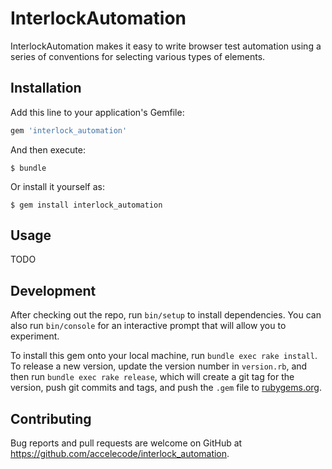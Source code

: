 # InterlockAutomation

InterlockAutomation makes it easy to write browser test automation using a series of conventions for selecting various types of elements.

## Installation

Add this line to your application's Gemfile:

```ruby
gem 'interlock_automation'
```

And then execute:

    $ bundle

Or install it yourself as:

    $ gem install interlock_automation

## Usage

TODO

## Development

After checking out the repo, run `bin/setup` to install dependencies. You can also run `bin/console` for an interactive prompt that will allow you to experiment.

To install this gem onto your local machine, run `bundle exec rake install`. To release a new version, update the version number in `version.rb`, and then run `bundle exec rake release`, which will create a git tag for the version, push git commits and tags, and push the `.gem` file to [rubygems.org](https://rubygems.org).

## Contributing

Bug reports and pull requests are welcome on GitHub at https://github.com/accelecode/interlock_automation.
